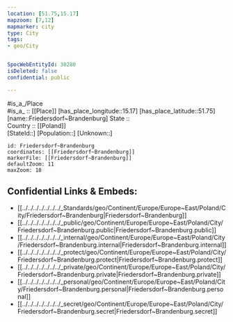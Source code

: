 ```yaml
---
location: [51.75,15.17] 
mapzoom: [7,12] 
mapmarker: city 
type: City
tags:
- geo/City


SpocWebEntityId: 30280
isDeleted: false
confidential: public

---
```

#is_a_/Place  
#is_a_ :: [[Place]] 
[has_place_longitude::15.17] 
[has_place_latitude::51.75] 
[name::Friedersdorf~Brandenburg] 
State ::  
Country :: [[Poland]]  
[StateId::] 
[Population::] 
[Unknown::] 


```leaflet
id: Friedersdorf~Brandenburg
coordinates: [[Friedersdorf~Brandenburg]] 
markerFile: [[Friedersdorf~Brandenburg]] 
defaultZoom: 11 
maxZoom: 18
```


## Confidential Links & Embeds: 
- [[../../../../../../../_Standards/geo/Continent/Europe/Europe~East/Poland/City/Friedersdorf~Brandenburg|Friedersdorf~Brandenburg]] 
- [[../../../../../../../_public/geo/Continent/Europe/Europe~East/Poland/City/Friedersdorf~Brandenburg.public|Friedersdorf~Brandenburg.public]] 
- [[../../../../../../../_internal/geo/Continent/Europe/Europe~East/Poland/City/Friedersdorf~Brandenburg.internal|Friedersdorf~Brandenburg.internal]] 
- [[../../../../../../../_protect/geo/Continent/Europe/Europe~East/Poland/City/Friedersdorf~Brandenburg.protect|Friedersdorf~Brandenburg.protect]] 
- [[../../../../../../../_private/geo/Continent/Europe/Europe~East/Poland/City/Friedersdorf~Brandenburg.private|Friedersdorf~Brandenburg.private]] 
- [[../../../../../../../_personal/geo/Continent/Europe/Europe~East/Poland/City/Friedersdorf~Brandenburg.personal|Friedersdorf~Brandenburg.personal]] 
- [[../../../../../../../_secret/geo/Continent/Europe/Europe~East/Poland/City/Friedersdorf~Brandenburg.secret|Friedersdorf~Brandenburg.secret]] 

